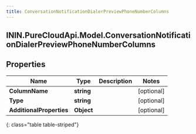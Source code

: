 ```yaml
---
title: ConversationNotificationDialerPreviewPhoneNumberColumns
---
```

## ININ.PureCloudApi.Model.ConversationNotificationDialerPreviewPhoneNumberColumns

## Properties

|Name | Type | Description | Notes|
|------------ | ------------- | ------------- | -------------|
| **ColumnName** | **string** |  | [optional] |
| **Type** | **string** |  | [optional] |
| **AdditionalProperties** | **Object** |  | [optional] |
{: class="table table-striped"}


